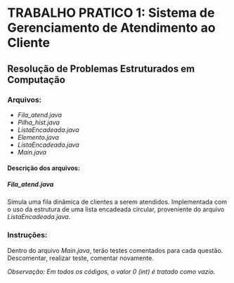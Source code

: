 
# TRABALHO PRATICO 1: Sistema de Gerenciamento de Atendimento ao Cliente

## Resolução de Problemas Estruturados em Computação 


### Arquivos:

- *Fila_atend.java*
- *Pilha_hist.java*
- *ListaEncadeada.java*
- *Elemento.java*
- *ListaEncadeada.java*
- *Main.java*

#### Descrição dos arquivos:
##### *Fila_atend.java*

Simula uma fila dinâmica de clientes a serem atendidos. Implementada com o uso da estrutura de uma lista encadeada circular, proveniente do arquivo *ListaEncadeada.java*.


### Instruções:

Dentro do arquivo *Main.java*, terão testes comentados para cada questão. Descomentar, realizar teste, comentar novamente.

*Observação: Em todos os códigos, o valor 0 (int) é tratado como vazio.*
